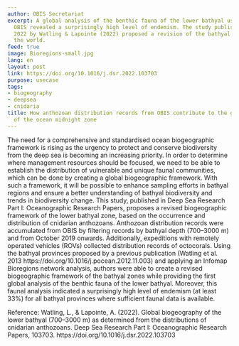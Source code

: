 ```yaml
---
author: OBIS Secretariat
excerpt: A global analysis of the benthic fauna of the lower bathyal using data from
  OBIS revealed a surprisingly high level of endemism. The study published in March
  2022 by Watling & Lapointe (2022) proposed a revision of the bathyal provinces of
  the world.
feed: true
image: Bioregions-small.jpg
lang: en
layout: post
link: https://doi.org/10.1016/j.dsr.2022.103703
purpose: usecase
tags:
- biogeography
- deepsea
- cnidaria
title: How anthozoan distribution records from OBIS contribute to the global biogeography
  of the ocean midnight zone
---
```


<p>The need for a comprehensive and standardised ocean biogeographic framework is rising as the urgency to protect and conserve biodiversity from the deep sea is becoming an increasing priority. In order to determine where management resources should be focused, we need to be able to establish the distribution of vulnerable and unique faunal communities, which can be done by creating a global biogeographic framework. With such a framework, it will be possible to enhance sampling efforts in bathyal regions and ensure a better understanding of bathyal biodiversity and trends in biodiversity change. This study, published in Deep Sea Research Part I: Oceanographic Research Papers, proposes a revised biogeographic framework of the lower bathyal zone, based on the occurrence and distribution of cnidarian anthozoans. Anthozoan distribution records were accumulated from OBIS by filtering records by  bathyal  depth (700–3000 m) and from October 2019 onwards. Additionally, expeditions with remotely operated vehicles (ROVs) collected distribution records of octocorals. Using the bathyal provinces proposed by a previous publication (Watling et al. 2013 https://doi.org/10.1016/j.pocean.2012.11.003) and applying an Infomap Bioregions network analysis, authors were able to create a revised biogeographic framework of the bathyal zones while providing the first global analysis of the benthic fauna of the lower bathyal. Moreover, this faunal analysis indicated a surprisingly high level of endemism (at least 33%) for all bathyal provinces where sufficient faunal data is available.</p>

<p>Reference: Watling, L., & Lapointe, A. (2022). Global biogeography of the lower bathyal (700–3000 m) as determined from the distributions of cnidarian anthozoans. Deep Sea Research Part I: Oceanographic Research Papers, 103703. https://doi.org/10.1016/j.dsr.2022.103703</p>